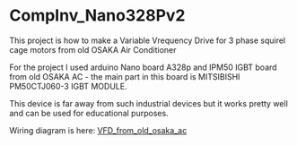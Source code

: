 # CompInv_Nano328Pv2
This project is how to make a Variable Vrequency Drive for 3 phase squirel cage motors from old OSAKA Air Conditioner 

For the project I used arduino Nano board A328p and IPM50 IGBT board from old OSAKA AC - the main part in this board is MITSIBISHI PM50CTJ060-3 IGBT MODULE. 

This device is far away from such industrial devices but it works pretty well and can be used for educational purposes.

Wiring diagram is here: [VFD_from_old_osaka_ac](https://user-images.githubusercontent.com/12484065/120106931-a214da80-c167-11eb-8908-295b3e2065dd.JPG)

